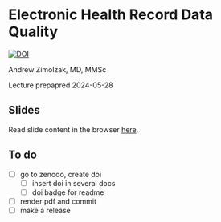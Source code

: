 # Electronic Health Record Data Quality

[![DOI](https://zenodo.org/badge/DOI/10.5281/zenodo.11393189.svg)](https://doi.org/10.5281/zenodo.11393189)

Andrew Zimolzak, MD, MMSc

Lecture prepapred 2024-05-28

## Slides

Read slide content in the browser
[here](https://github.com/zimolzak/healthcare-data-quality/blob/main/zimolzak-data-quality-2024-05.md).


## To do

- [ ] go to zenodo, create doi
    - [ ] insert doi in several docs
    - [ ] doi badge for readme
- [ ] render pdf and commit
- [ ] make a release
